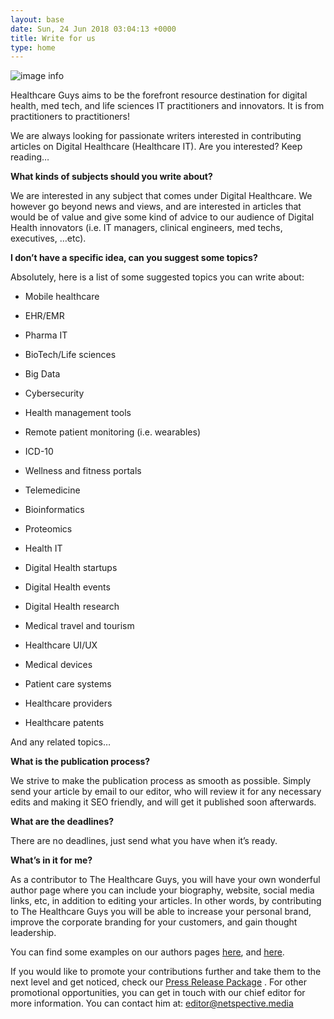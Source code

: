 ```yaml
---
layout: base
date: Sun, 24 Jun 2018 03:04:13 +0000
title: Write for us 
type: home
---
```



![image info](/images/Depositphotos_50695683_l-2015.jpg)
 
Healthcare Guys aims to be the forefront resource destination for digital health, med tech, and life sciences IT practitioners and innovators. It is from practitioners to practitioners!

We are always looking for passionate writers interested in contributing articles on Digital Healthcare (Healthcare IT). Are you interested? Keep reading…

**What kinds of subjects should you write about?** 

We are interested in any subject that comes under Digital Healthcare. We however go beyond news and views, and are interested in articles that would be of value and give some kind of advice to our audience of Digital Health innovators (i.e. IT managers, clinical engineers, med techs, executives, …etc).

**I don’t have a specific idea, can you suggest some topics?** 

Absolutely, here is a list of some suggested topics you can write about:

+ Mobile healthcare
- EHR/EMR
* Pharma IT
+ BioTech/Life sciences
- Big Data
* Cybersecurity
+ Health management tools
- Remote patient monitoring (i.e. wearables)
* ICD-10
+ Wellness and fitness portals
- Telemedicine
* Bioinformatics
+ Proteomics
- Health IT
* Digital Health startups
+ Digital Health events
- Digital Health research
* Medical travel and tourism
+ Healthcare UI/UX
- Medical devices
* Patient care systems
+ Healthcare providers
- Healthcare patents

And any related topics…

**What is the publication process?** 

We strive to make the publication process as smooth as possible. Simply send your article by email to our editor, who will review it for any necessary edits and making it SEO friendly, and will get it published soon afterwards.

**What are the deadlines?**

There are no deadlines, just send what you have when it’s ready.

**What’s in it for me?**

As a contributor to The Healthcare Guys, you will have your own wonderful author page where you can include your biography, website, social media links, etc, in addition to editing your articles. In other words, by contributing to The Healthcare Guys you will be able to increase your personal brand, improve the corporate branding for your customers, and gain thought leadership.

You can find some examples on our authors pages [here](#), and [here](#).

If you would like to promote your contributions further and take them to the next level and get noticed, check our [Press Release Package](#) . For other promotional opportunities, you can get in touch with our chief editor for more information. You can contact him at: [editor@netspective.media](mailto:editor@netspective.media)

 




 

 





